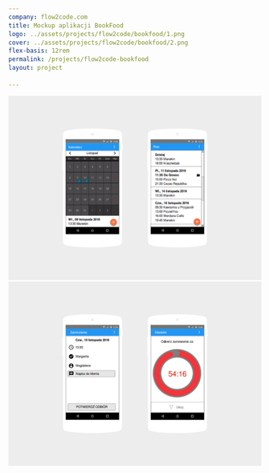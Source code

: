 ```yaml
---
company: flow2code.com
title: Mockup aplikacji BookFood
logo: ../assets/projects/flow2code/bookfood/1.png
cover: ../assets/projects/flow2code/bookfood/2.png
flex-basis: 12rem
permalink: /projects/flow2code-bookfood
layout: project

---
```

<div class="project-image">
	<img src="../assets/projects/flow2code/bookfood/1.png" />
</div>
<div class="project-image">
	<img src="../assets/projects/flow2code/bookfood/2.png" />
</div>
